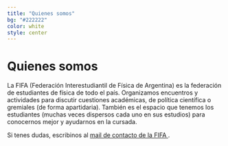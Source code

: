 ```yaml
---
title: "Quienes somos"
bg: "#222222"
color: white
style: center
---
```


# Quienes somos

La FIFA (Federación Interestudiantil de Física de Argentina) es la federación de estudiantes de física de todo el país. Organizamos encuentros y actividades para discutir cuestiones académicas, de política científica o gremiales (de forma apartidaria). También es el espacio que tenemos los estudiantes (muchas veces dispersos cada uno en sus estudios) para conocernos mejor y ayudarnos en la cursada.

Si tenes dudas, escribinos al <a href="mailto:fifabsas@gmail.com">mail de contacto de la FIFA </a>.

<a href="https://www.instagram.com/fifabsas/" class="fa fa-instagram"></a>
<a href="https://github.com/fifabsas/talleresfifabsas" class="fa fa-github"></a>
<a href="https://x.com/fifabsas" class="fa fa-twitter"></a>
<a href="mailto:fifabsas@gmail.com" class="fa fa-envelope"></a>


